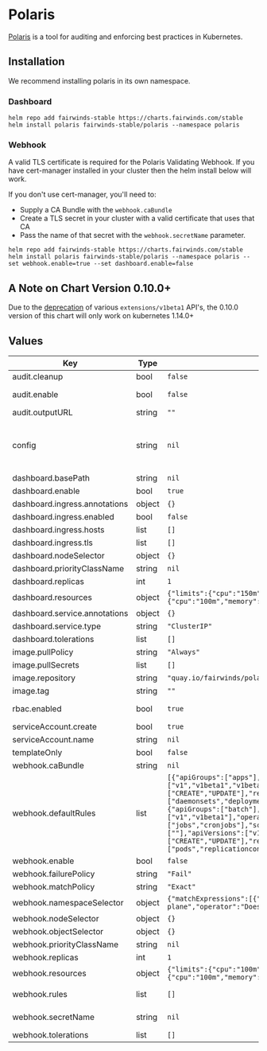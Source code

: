 # Polaris

[Polaris](https://github.com/FairwindsOps/polaris)
is a tool for auditing and enforcing best practices in Kubernetes.

## Installation
We recommend installing polaris in its own namespace.

### Dashboard
```
helm repo add fairwinds-stable https://charts.fairwinds.com/stable
helm install polaris fairwinds-stable/polaris --namespace polaris
```

### Webhook

A valid TLS certificate is required for the Polaris Validating Webhook. If you have cert-manager installed in your cluster then the helm install below will work.

If you don't use cert-manager, you'll need to:
* Supply a CA Bundle with the `webhook.caBundle`
* Create a TLS secret in your cluster with a valid certificate that uses that CA
* Pass the name of that secret with the `webhook.secretName` parameter.

```
helm repo add fairwinds-stable https://charts.fairwinds.com/stable
helm install polaris fairwinds-stable/polaris --namespace polaris --set webhook.enable=true --set dashboard.enable=false
```

## A Note on Chart Version 0.10.0+

Due to the [deprecation](https://kubernetes.io/blog/2019/07/18/api-deprecations-in-1-16/) of various `extensions/v1beta1` API's,
the 0.10.0 version of this chart will only work on kubernetes 1.14.0+

## Values

| Key | Type | Default | Description |
|-----|------|---------|-------------|
| audit.cleanup | bool | `false` | Whether to delete the namespace once the audit is finished. |
| audit.enable | bool | `false` | Runs a one-time audit. This is used internally at Fairwinds, and may not be useful for others. |
| audit.outputURL | string | `""` | A URL which will receive a POST request with audit results. |
| config | string | `nil` | The (polaris configuration)[https://github.com/FairwindsOps/polaris#configuration]. If not provided then the (default)[https://github.com/FairwindsOps/polaris/blob/master/examples/config.yaml] config from Polaris is used. |
| dashboard.basePath | string | `nil` | Path on which the dashboard is served. Defaults to `/` |
| dashboard.enable | bool | `true` | Whether to run the dashboard. |
| dashboard.ingress.annotations | object | `{}` | Web ingress annotations |
| dashboard.ingress.enabled | bool | `false` | Whether to enable ingress to the dashboard |
| dashboard.ingress.hosts | list | `[]` | Web ingress hostnames |
| dashboard.ingress.tls | list | `[]` | Ingress TLS configuration |
| dashboard.nodeSelector | object | `{}` | Dashboard pod nodeSelector |
| dashboard.priorityClassName | string | `nil` | Priority Class name to be used in deployment if provided. |
| dashboard.replicas | int | `1` | Number of replicas to run. |
| dashboard.resources | object | `{"limits":{"cpu":"150m","memory":"512Mi"},"requests":{"cpu":"100m","memory":"128Mi"}}` | Requests and limits for the dashboard |
| dashboard.service.annotations | object | `{}` | Service annotations |
| dashboard.service.type | string | `"ClusterIP"` | Service Type |
| dashboard.tolerations | list | `[]` | Dashboard pod tolerations |
| image.pullPolicy | string | `"Always"` | Image pull policy |
| image.pullSecrets | list | `[]` | Image pull secrets |
| image.repository | string | `"quay.io/fairwinds/polaris"` | Image repo |
| image.tag | string | `""` | The Polaris Image tag to use. Defaults to the Chart's AppVersion |
| rbac.enabled | bool | `true` | Whether RBAC resources (ClusterRole, ClusterRolebinding) should be created |
| serviceAccount.create | bool | `true` | Specifies whether a service account should be created |
| serviceAccount.name | string | `nil` | The name of the service account to use. |
| templateOnly | bool | `false` | Outputs Namespace names, used with `helm template` |
| webhook.caBundle | string | `nil` | CA Bundle to use for Validating Webhook instead of cert-manager |
| webhook.defaultRules | list | `[{"apiGroups":["apps"],"apiVersions":["v1","v1beta1","v1beta2"],"operations":["CREATE","UPDATE"],"resources":["daemonsets","deployments","statefulsets"],"scope":"Namespaced"},{"apiGroups":["batch"],"apiVersions":["v1","v1beta1"],"operations":["CREATE","UPDATE"],"resources":["jobs","cronjobs"],"scope":"Namespaced"},{"apiGroups":[""],"apiVersions":["v1"],"operations":["CREATE","UPDATE"],"resources":["pods","replicationcontrollers"],"scope":"Namespaced"}]` | An array of rules for common types for the ValidatingWebhookConfiguration |
| webhook.enable | bool | `false` | Whether to run the Validating Webhook |
| webhook.failurePolicy | string | `"Fail"` | failurePolicy for the ValidatingWebhookConfiguration |
| webhook.matchPolicy | string | `"Exact"` | matchPolicy for the ValidatingWebhookConfiguration |
| webhook.namespaceSelector | object | `{"matchExpressions":[{"key":"control-plane","operator":"DoesNotExist"}]}` | namespaceSelector for the ValidatingWebhookConfiguration |
| webhook.nodeSelector | object | `{}` | Webhook pod nodeSelector |
| webhook.objectSelector | object | `{}` | objectSelector for the ValidatingWebhookConfiguration |
| webhook.priorityClassName | string | `nil` | Priority Class name to be used in deployment if provided. |
| webhook.replicas | int | `1` | Number of replicas |
| webhook.resources | object | `{"limits":{"cpu":"100m","memory":"128Mi"},"requests":{"cpu":"100m","memory":"128Mi"}}` | Requests and limits for the webhook. |
| webhook.rules | list | `[]` | An array of additional for the ValidatingWebhookConfiguration. Each requires a set of apiGroups, apiVersions, operations, resources, and a scope. |
| webhook.secretName | string | `nil` | Name of the secret containing a TLS certificate to use if cert-manager is not used. |
| webhook.tolerations | list | `[]` | Webhook pod tolerations |
